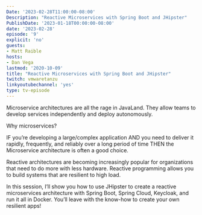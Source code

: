 ```yaml
---
Date: '2023-02-28T11:00:00-08:00'
Description: "Reactive Microservices with Spring Boot and JHipster"
PublishDate: '2023-01-18T00:00:00-08:00'
date: '2023-02-28'
episode: '9'
explicit: 'no'
guests:
- Matt Raible
hosts:
- Dan Vega
lastmod: '2020-10-09'
title: "Reactive Microservices with Spring Boot and JHipster"
twitch: vmwaretanzu
linkyoutubechannel: 'yes'
type: tv-episode
---
```


Microservice architectures are all the rage in JavaLand. They allow teams to develop services independently and deploy autonomously.

Why microservices?

IF
  you’re developing a large/complex application
AND
  you need to deliver it rapidly, frequently, and reliably over a long period of time
THEN
  the Microservice architecture is often a good choice.

Reactive architectures are becoming increasingly popular for organizations that need to do more with less hardware. Reactive programming allows you to build systems that are resilient to high load.

In this session, I’ll show you how to use JHipster to create a reactive microservices architecture with Spring Boot, Spring Cloud, Keycloak, and run it all in Docker. You’ll leave with the know-how to create your own resilient apps!
